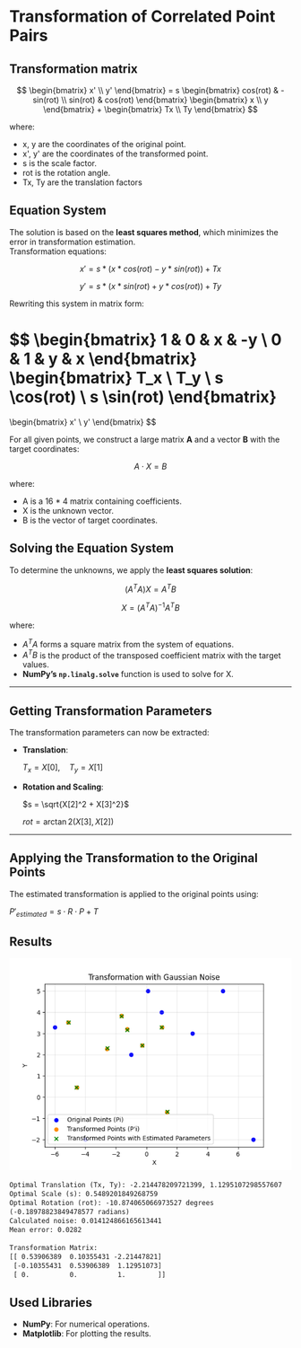 # Transformation of Correlated Point Pairs

## Transformation matrix

$$
\begin{bmatrix}
x' \\
y'
\end{bmatrix}
 = s
\begin{bmatrix}
cos(rot) & -sin(rot) \\
sin(rot) & cos(rot)
\end{bmatrix}
\begin{bmatrix}
x \\
y
\end{bmatrix} + 
\begin{bmatrix}
Tx \\
Ty
\end{bmatrix}
$$

where:
- x, y are the coordinates of the original point.
- x', y' are the coordinates of the transformed point.
- s is the scale factor.
- rot is the rotation angle.
- Tx, Ty are the translation factors

## Equation System
The solution is based on the **least squares method**, which minimizes the error in transformation estimation. 
\
Transformation equations:

$$x' = s * (x * cos(rot) - y * sin(rot)) + Tx$$

$$y' = s * (x * sin(rot) + y * cos(rot)) + Ty$$

Rewriting this system in matrix form:

$$
\begin{bmatrix}
1 & 0 & x & -y \\
0 & 1 & y & x
\end{bmatrix}
\begin{bmatrix}
T_x \\
T_y \\
s \cos(rot) \\
s \sin(rot)
\end{bmatrix}
=
\begin{bmatrix}
x' \\
y'
\end{bmatrix}
$$

For all given points, we construct a large matrix **A** and a vector **B** with the target coordinates:

$$A \cdot X = B$$

where:
- A is a 16 * 4  matrix containing coefficients.
- X is the unknown vector.
- B is the vector of target coordinates.

## Solving the Equation System

To determine the unknowns, we apply the **least squares solution**:

$$(A^T  A)  X = A^T  B$$

$$X = (A^T A)^{-1} A^T B$$

where:
- $A^T A$ forms a square matrix from the system of equations.
- $A^T B$ is the product of the transposed coefficient matrix with the target values.
- **NumPy’s `np.linalg.solve`** function is used to solve for X.

---

## Getting Transformation Parameters

The transformation parameters can now be extracted:

- **Translation**:

  $T_x = X[0], \quad T_y = X[1]$

- **Rotation and Scaling**:

  $s = \sqrt{X[2]^2 + X[3]^2}$

  $rot = \arctan2(X[3], X[2])$

---

## Applying the Transformation to the Original Points

The estimated transformation is applied to the original points using:

$P'_{estimated} = s \cdot R \cdot P + T$

## Results
![Transformation](transformation_plot.png)

```
Optimal Translation (Tx, Ty): -2.214478209721399, 1.1295107298557607
Optimal Scale (s): 0.5489201849268759
Optimal Rotation (rot): -10.874065066973527 degrees (-0.18978823849478577 radians)
Calculated noise: 0.014124866165613441
Mean error: 0.0282

Transformation Matrix:
[[ 0.53906389  0.10355431 -2.21447821]
 [-0.10355431  0.53906389  1.12951073]
 [ 0.          0.          1.        ]]
```

## Used Libraries
- **NumPy**: For numerical operations.
- **Matplotlib**: For plotting the results.